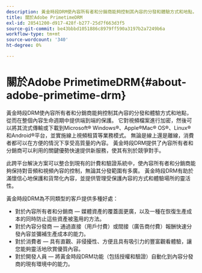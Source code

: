 ```yaml
---
description: 黃金時段DRM使內容所有者和分銷商能夠控制其內容的分發和體驗方式和地點，從而在整個內容生命週期中提供端到端的保護。 它對視頻檔案進行加密，然後可以將其流式傳輸或下載到Microsoft® Windows®、Apple®Mac® OS®、Linux®和Android®平台，並實施線上視頻租賃等業務模式。 無論是線上還是離線，消費者都可以在方便的情況下享受高質量的內容。 黃金時段DRM提供了內容所有者和分銷商可以利用的關鍵優勢快速提供新服務，使其有別於競爭對手。
title: 關於Adobe PrimetimeDRM
exl-id: 28541200-d917-428f-b277-25d7f663d3f5
source-git-commit: be43bbbd1051886c8979ff590a3197b2a7249b6a
workflow-type: tm+mt
source-wordcount: '340'
ht-degree: 0%

---
```


# 關於Adobe PrimetimeDRM{#about-adobe-primetime-drm}

黃金時段DRM使內容所有者和分銷商能夠控制其內容的分發和體驗方式和地點，從而在整個內容生命週期中提供端到端的保護。 它對視頻檔案進行加密，然後可以將其流式傳輸或下載到Microsoft® Windows®、Apple®Mac® OS®、Linux®和Android®平台，並實施線上視頻租賃等業務模式。 無論是線上還是離線，消費者都可以在方便的情況下享受高質量的內容。 黃金時段DRM提供了內容所有者和分銷商可以利用的關鍵優勢快速提供新服務，使其有別於競爭對手。

此跨平台解決方案可以整合到現有的計費和驗證系統中，使內容所有者和分銷商能夠保持對音頻和視頻內容的控制，無論其分發範圍有多廣。 黃金時段DRM有助於滿懷信心地保護和貨幣化內容，並提供管理受保護內容的方式和體驗場所的靈活性。

黃金時段DRM為不同類型的客戶提供多種好處：

* 對於內容所有者和分銷商 — 媒體資產的覆蓋面更廣，以及一種在恢復生產成本的同時防止這些資產被濫用的方法。
* 對於內容分發商 — 通過直接（用戶付費）或間接（廣告商付費）報酬快速分發內容並彌補生產成本的能力。
* 對於消費者 — 具有直觀、非侵擾性、方便且具有吸引力的豐富觀看體驗，讓您能夠靈活地欣賞優質內容。
* 對於開發人員 — 將黃金時段DRM功能（包括授權和驗證）自動化到內容分發商的現有環境中的能力。
